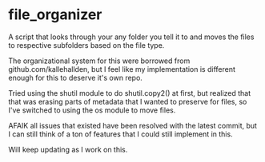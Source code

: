 # file_organizer

A script that looks through your any folder you tell it to and moves the files to respective subfolders based on the file type.

The organizational system for this were borrowed from github.com/kallehallden, but I feel like my implementation is different enough for this to deserve it's own repo.

Tried using the shutil module to do shutil.copy2() at first, but realized that that was erasing parts of metadata that I wanted to preserve for files, so I've switched to using the os module to move files.

AFAIK all issues that existed have been resolved with the latest commit, but I can still think of a ton of features that I could still implement in this.

Will keep updating as I work on this.
